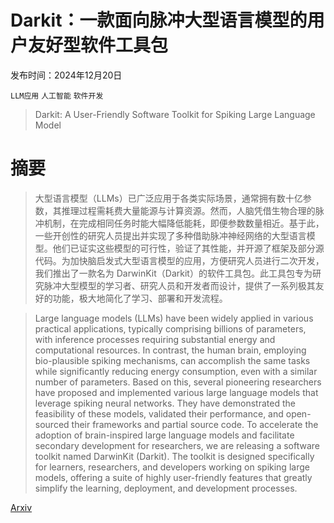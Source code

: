 # Darkit：一款面向脉冲大型语言模型的用户友好型软件工具包

发布时间：2024年12月20日

`LLM应用` `人工智能` `软件开发`

> Darkit: A User-Friendly Software Toolkit for Spiking Large Language Model

# 摘要

> 大型语言模型（LLMs）已广泛应用于各类实际场景，通常拥有数十亿参数，其推理过程需耗费大量能源与计算资源。然而，人脑凭借生物合理的脉冲机制，在完成相同任务时能大幅降低能耗，即便参数数量相近。基于此，一些开创性的研究人员提出并实现了多种借助脉冲神经网络的大型语言模型。他们已证实这些模型的可行性，验证了其性能，并开源了框架及部分源代码。为加快脑启发式大型语言模型的应用，方便研究人员进行二次开发，我们推出了一款名为 DarwinKit（Darkit）的软件工具包。此工具包专为研究脉冲大型模型的学习者、研究人员和开发者而设计，提供了一系列极其友好的功能，极大地简化了学习、部署和开发流程。

> Large language models (LLMs) have been widely applied in various practical applications, typically comprising billions of parameters, with inference processes requiring substantial energy and computational resources. In contrast, the human brain, employing bio-plausible spiking mechanisms, can accomplish the same tasks while significantly reducing energy consumption, even with a similar number of parameters. Based on this, several pioneering researchers have proposed and implemented various large language models that leverage spiking neural networks. They have demonstrated the feasibility of these models, validated their performance, and open-sourced their frameworks and partial source code. To accelerate the adoption of brain-inspired large language models and facilitate secondary development for researchers, we are releasing a software toolkit named DarwinKit (Darkit). The toolkit is designed specifically for learners, researchers, and developers working on spiking large models, offering a suite of highly user-friendly features that greatly simplify the learning, deployment, and development processes.

[Arxiv](https://arxiv.org/abs/2412.15634)